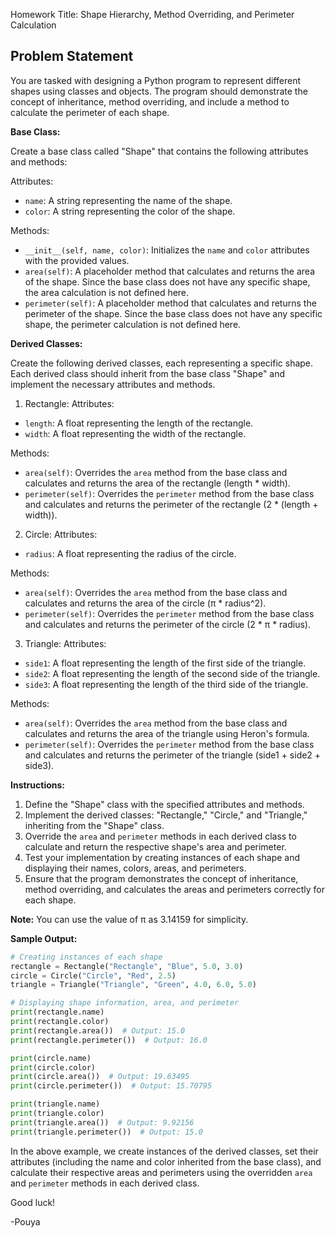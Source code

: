 Homework Title: Shape Hierarchy, Method Overriding, and Perimeter Calculation

## Problem Statement

You are tasked with designing a Python program to represent different shapes using classes and objects. The program should demonstrate the concept of inheritance, method overriding, and include a method to calculate the perimeter of each shape.

**Base Class:**

Create a base class called "Shape" that contains the following attributes and methods:

Attributes:

- `name`: A string representing the name of the shape.
- `color`: A string representing the color of the shape.

Methods:

- `__init__(self, name, color)`: Initializes the `name` and `color` attributes with the provided values.
- `area(self)`: A placeholder method that calculates and returns the area of the shape. Since the base class does not have any specific shape, the area calculation is not defined here.
- `perimeter(self)`: A placeholder method that calculates and returns the perimeter of the shape. Since the base class does not have any specific shape, the perimeter calculation is not defined here.

**Derived Classes:**

Create the following derived classes, each representing a specific shape. Each derived class should inherit from the base class "Shape" and implement the necessary attributes and methods.

1. Rectangle:
   Attributes:

- `length`: A float representing the length of the rectangle.
- `width`: A float representing the width of the rectangle.

Methods:

- `area(self)`: Overrides the `area` method from the base class and calculates and returns the area of the rectangle (length * width).
- `perimeter(self)`: Overrides the `perimeter` method from the base class and calculates and returns the perimeter of the rectangle (2 * (length + width)).

2. Circle:
   Attributes:

- `radius`: A float representing the radius of the circle.

Methods:

- `area(self)`: Overrides the `area` method from the base class and calculates and returns the area of the circle (π * radius^2).
- `perimeter(self)`: Overrides the `perimeter` method from the base class and calculates and returns the perimeter of the circle (2 * π * radius).

3. Triangle:
   Attributes:

- `side1`: A float representing the length of the first side of the triangle.
- `side2`: A float representing the length of the second side of the triangle.
- `side3`: A float representing the length of the third side of the triangle.

Methods:

- `area(self)`: Overrides the `area` method from the base class and calculates and returns the area of the triangle using Heron's formula.
- `perimeter(self)`: Overrides the `perimeter` method from the base class and calculates and returns the perimeter of the triangle (side1 + side2 + side3).

**Instructions:**

1. Define the "Shape" class with the specified attributes and methods.
2. Implement the derived classes: "Rectangle," "Circle," and "Triangle," inheriting from the "Shape" class.
3. Override the `area` and `perimeter` methods in each derived class to calculate and return the respective shape's area and perimeter.
4. Test your implementation by creating instances of each shape and displaying their names, colors, areas, and perimeters.
5. Ensure that the program demonstrates the concept of inheritance, method overriding, and calculates the areas and perimeters correctly for each shape.

**Note:** You can use the value of π as 3.14159 for simplicity.

**Sample Output:**

```python
# Creating instances of each shape
rectangle = Rectangle("Rectangle", "Blue", 5.0, 3.0)
circle = Circle("Circle", "Red", 2.5)
triangle = Triangle("Triangle", "Green", 4.0, 6.0, 5.0)

# Displaying shape information, area, and perimeter
print(rectangle.name)
print(rectangle.color)
print(rectangle.area())  # Output: 15.0
print(rectangle.perimeter())  # Output: 16.0

print(circle.name)
print(circle.color)
print(circle.area())  # Output: 19.63495
print(circle.perimeter())  # Output: 15.70795

print(triangle.name)
print(triangle.color)
print(triangle.area())  # Output: 9.92156
print(triangle.perimeter())  # Output: 15.0
```

In the above example, we create instances of the derived classes, set their attributes (including the name and color inherited from the base class), and calculate their respective areas and perimeters using the overridden `area` and `perimeter` methods in each derived class.

Good luck!

-Pouya
